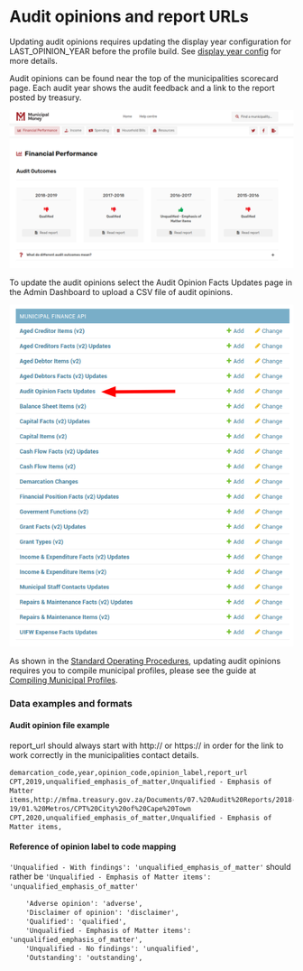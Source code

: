 # Audit opinions and report URLs

Updating audit opinions requires updating the display year configuration for LAST\_OPINION\_YEAR before the profile build. See [display year config](fiscal-data/display-year-config.md#last\_opinion\_year) for more details.

Audit opinions can be found near the top of the municipalities scorecard page. Each audit year shows the audit feedback and a link to the report posted by treasury.

![](<../.gitbook/assets/image (14).png>)

To update the audit opinions select the Audit Opinion Facts Updates page in the Admin Dashboard to upload a CSV file of audit opinions.

![](<../.gitbook/assets/image (19).png>)

As shown in the [Standard Operating Procedures](standard-operating-procedure.md), updating audit opinions requires you to compile municipal profiles, please see the guide at [Compiling Municipal Profiles](administrators-guide.md#compiling-municipal-profiles).

### Data examples and formats

#### Audit opinion file example

report\_url should always start with http:// or https:// in order for the link to work correctly in the municipalities contact details.

```
demarcation_code,year,opinion_code,opinion_label,report_url
CPT,2019,unqualified_emphasis_of_matter,Unqualified - Emphasis of Matter items,http://mfma.treasury.gov.za/Documents/07.%20Audit%20Reports/2018-19/01.%20Metros/CPT%20City%20of%20Cape%20Town
CPT,2020,unqualified_emphasis_of_matter,Unqualified - Emphasis of Matter items,
```

#### Reference of opinion label to code mapping

`'Unqualified - With findings': 'unqualified_emphasis_of_matter'` should rather be `'Unqualified - Emphasis of Matter items': 'unqualified_emphasis_of_matter'`

```
    'Adverse opinion': 'adverse',
    'Disclaimer of opinion': 'disclaimer',
    'Qualified': 'qualified',
    'Unqualified - Emphasis of Matter items': 'unqualified_emphasis_of_matter',
    'Unqualified - No findings': 'unqualified',
    'Outstanding': 'outstanding',
```
